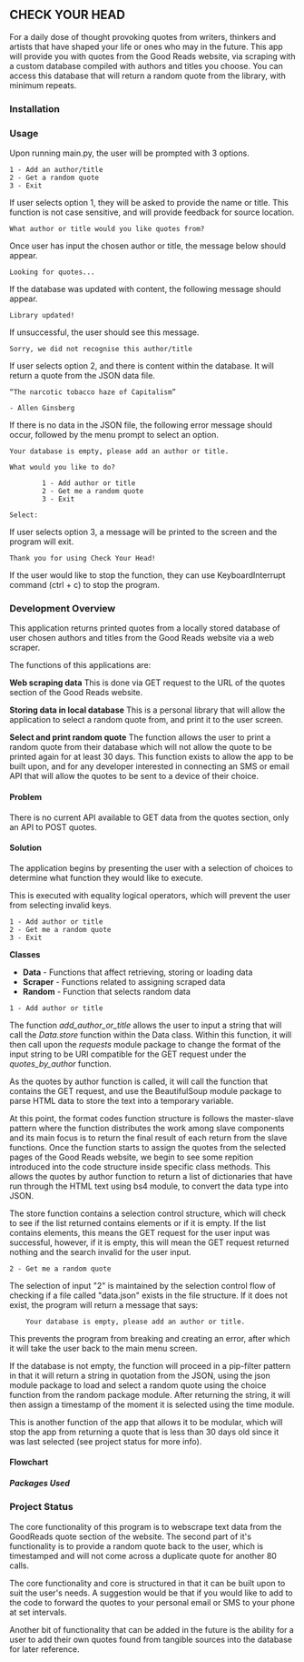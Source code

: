 ## CHECK YOUR HEAD

For a daily dose of thought provoking quotes from writers, thinkers and artists that have shaped your life or ones who may in the future. This app will provide you with quotes from the Good Reads website, via scraping with a custom database compiled with authors and titles you choose. You can access this database that will return a random quote from the library, with minimum repeats.


### Installation



### Usage

Upon running main.py, the user will be prompted with 3 options.

```
1 - Add an author/title
2 - Get a random quote
3 - Exit 
```

If user selects option 1, they will be asked to provide the name or title. This function is not case sensitive, and will provide feedback for source location.


```
What author or title would you like quotes from?
```

Once user has input the chosen author or title, the message below should appear.

```
Looking for quotes...
```
If the database was updated with content, the following message should appear.

```
Library updated!
```

If unsuccessful, the user should see this message.

```
Sorry, we did not recognise this author/title
```

If user selects option 2, and there is content within the database. It will return a quote from the JSON data file.

```
“The narcotic tobacco haze of Capitalism”  

- Allen Ginsberg
```

If there is no data in the JSON file, the following error message should occur, followed by the menu prompt to select an option.

```
Your database is empty, please add an author or title.

What would you like to do?

        1 - Add author or title
        2 - Get me a random quote
        3 - Exit

Select: 
```

If user selects option 3, a message will be printed to the screen and the program will exit.

```
Thank you for using Check Your Head!
```

If the user would like to stop the function, they can use KeyboardInterrupt command (ctrl + c) to stop the program.


### Development Overview

This application returns printed quotes from a locally stored database of user chosen authors and titles from the Good Reads website via a web scraper.  

The functions of this applications are:

**Web scraping data**
This is done via GET request to the URL of the quotes section of the Good Reads website.

**Storing data in local database**
This is a personal library that will allow the application to select a random quote from, and print it to the user screen.

**Select and print random quote**
The function allows the user to print a random quote from their database which will not allow the quote to be printed again for at least 30 days. This function exists to allow the app to be built upon, and for any developer interested in connecting an SMS or email API that will allow the quotes to be sent to a device of their choice.

#### Problem
There is no current API available to GET data from the quotes section, only an API to POST quotes.

#### Solution

The application begins by presenting the user with a selection of choices to determine what function they would like to execute.

This is executed with equality logical operators, which will prevent the user from selecting invalid keys.

```
1 - Add author or title
2 - Get me a random quote
3 - Exit
```

**Classes**
- **Data** - Functions that affect retrieving, storing or loading data
- **Scraper** - Functions related to assigning scraped data
- **Random** - Function that selects random data

```
1 - Add author or title
```


The function *add_author_or_title* allows the user to input a string that will call the *Data.store* function within the Data class. Within this function, it will then call upon the *requests* module package to change the format of the input string to be URI compatible for the GET request under the *quotes_by_author* function.

As the quotes by author function is called, it will call the function that contains the GET request, and use the BeautifulSoup module package to parse HTML data to store the text into a temporary variable. 

At this point, the format codes function structure is follows the master-slave pattern where the function distributes the work among slave components and its main focus is to return the final result of each return from the slave functions. Once the function starts to assign the quotes from the selected pages of the Good Reads website, we begin to see some repition introduced into the code structure inside specific class methods. This allows the quotes by author function to return a list of dictionaries that have run through the HTML text using bs4 module, to convert the data type into JSON.

The store function contains a selection control structure, which will check to see if the list returned contains elements or if it is empty. If the list contains elements, this means the GET request for the user input was successful, however, if it is empty, this will mean the GET request returned nothing and the search invalid for the user input. 

```
2 - Get me a random quote
```
The selection of input "2" is maintained by the selection control flow of checking if a file called "data.json" exists in the file structure. If it does not exist, the program will return a message that says:

        Your database is empty, please add an author or title.

This prevents the program from breaking and creating an error, after which it will take the user back to the main menu screen.

If the database is not empty, the function will proceed in a pip-filter pattern in that it will return a string in quotation from the JSON, using the json module package to load and select a random quote using the choice function from the random package module. After returning the string, it will then assign a timestamp of the moment it is selected using the time module. 

This is another function of the app that allows it to be modular, which will stop the app from returning a quote that is less than 30 days old since it was last selected (see project status for more info).

#### Flowchart

##### Packages Used

### Project Status

The core functionality of this program is to webscrape text data from the GoodReads quote section of the website. The second part of it's functionality is to provide a random quote back to the user, which is timestamped and will not come across a duplicate quote for another 80 calls.

The core functionality and core is structured in that it can be built upon to suit the user's needs. A suggestion would be that if you would like to add to the code to forward the quotes to your personal email or SMS to your phone at set intervals.

Another bit of functionality that can be added in the future is the ability for a user to add their own quotes found from tangible sources into the database for later reference.